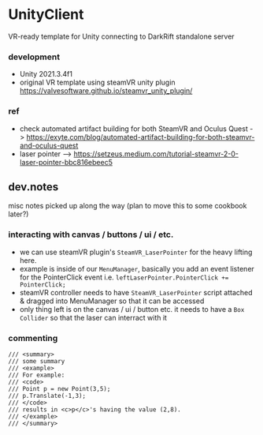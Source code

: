 # UnityClient
VR-ready template for Unity connecting to DarkRift standalone server

### development
- Unity 2021.3.4f1
- original VR template using steamVR unity plugin https://valvesoftware.github.io/steamvr_unity_plugin/

### ref
- check automated artifact building for both SteamVR and Oculus Quest -> https://exyte.com/blog/automated-artifact-building-for-both-steamvr-and-oculus-quest
- laser pointer --> https://setzeus.medium.com/tutorial-steamvr-2-0-laser-pointer-bbc816ebeec5

## dev.notes
misc notes picked up along the way (plan to move this to some cookbook later?)

### interacting with canvas / buttons / ui / etc.
- we can use steamVR plugin's `SteamVR_LaserPointer` for the heavy lifting here.
- example is inside of our `MenuManager`, basically you add an event listener for the PointerClick event i.e. `leftLaserPointer.PointerClick += PointerClick;`
- steamVR controller needs to have `SteamVR_LaserPointer` script attached & dragged into MenuManager so that it can be accessed
- only thing left is on the canvas / ui / button etc. it needs to have a `Box Collider` so that the laser can interract with it

### commenting
```
/// <summary>
/// some summary
/// <example>
/// For example:
/// <code>
/// Point p = new Point(3,5);
/// p.Translate(-1,3);
/// </code>
/// results in <c>p</c>'s having the value (2,8).
/// </example>
/// </summary>
```
